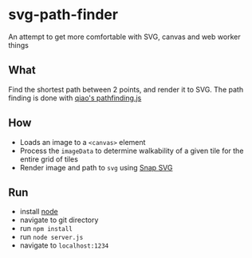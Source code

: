 # svg-path-finder
An attempt to get more comfortable with SVG, canvas and web worker things

## What
Find the shortest path between 2 points, and render it to SVG.  The path finding is done with [qiao's pathfinding.js](https://github.com/qiao/PathFinding.js)

## How
* Loads an image to a `<canvas>` element
* Process the `imageData` to determine walkability of a given tile for the entire grid of tiles
* Render image and path to `svg` using [Snap SVG](http://snapsvg.io/)

## Run
* install [node](https://nodejs.org/)
* navigate to git directory
* run `npm install`
* run `node server.js`
* navigate to `localhost:1234`